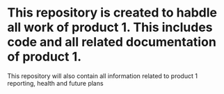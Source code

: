 # This repository is created to habdle all work of product 1. This includes code and all related documentation of product 1.
This repository will also contain all information related to product 1 reporting, health and future plans
